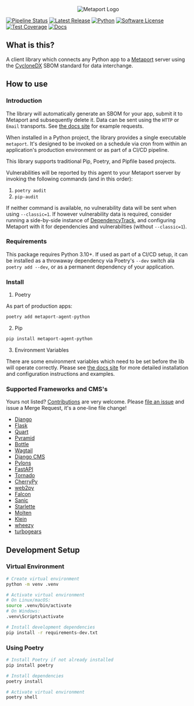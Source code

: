 <div align="center">
  <picture>
    <source media="(prefers-color-scheme: dark)" srcset="./metaport-logo.png" />
    <img alt="Metaport Logo" src="metaport-logo.png" />
  </picture>
</div>

[![Pipeline Status](https://gitlab.com/dcentrica/metaport/metaport-agent-python/badges/master/pipeline.svg?style=flat-square)](https://gitlab.com/dcentrica/metaport/metaport-agent-python/-/pipelines)
[![Latest Release](https://gitlab.com/dcentrica/metaport/metaport-agent-python/-/badges/release.svg?style=flat-square)](https://gitlab.com/dcentrica/metaport/metaport-agent-python/-/releases)
[![Python](https://img.shields.io/badge/Python-3776AB?logo=python&logoColor=fff)](#)
[![Software License](https://img.shields.io/badge/license-BSD3-brightgreen.svg?style=flat-square)](LICENSE.txt)
[![Test Coverage](https://gitlab.com/dcentrica/metaport/metaport-agent-python/badges/master/coverage.svg?style=flat-square)](#)
[![Docs](https://img.shields.io/badge/Docs-brightgreen.svg?style=flat-square)](https://docs.metaport.sh)

## What is this?

A client library which connects any Python app to a [Metaport](https://gitlab.com/dcentrica/metaport/metaport-server/) server using the [CycloneDX](https://cyclonedx.org/) SBOM standard for data interchange.

## How to use

### Introduction

The library will automatically generate an SBOM for your app, submit it to Metaport and subsequently delete it. Data can be sent using the `HTTP` or `Email` transports. See [the docs site](https://docs.metaport.sh) for example requests.

When installed in a Python project, the library provides a single executable `metaport`. It's designed to be invoked on a schedule via cron from within an application's production environment or as part of a CI/CD pipeline.

This library supports traditional Pip, Poetry, and Pipfile based projects. 

Vulnerabilities will be reported by this agent to your Metaport sserver by invoking the following commands (and in this order):

1. `poetry audit`
2. `pip-audit`

If neither command is available, no vulnerability data will be sent when using `--classic=1`. If however vulnerability data is required, consider running a side-by-side instance of [DependencyTrack](https://dependencytrack.org), and configuring Metaport with it for dependencies and vulnerabilties (without `--classic=1`).

### Requirements

This package requires Python 3.10+. If used as part of a CI/CD setup, it can be installed as a throwaway dependency via Poetry's `--dev` switch ala `poetry add --dev`, or as a permanent dependency of your application.

### Install

1. Poetry

As part of production apps:

```bash
poetry add metaport-agent-python
```

2. Pip

```bash
pip install metaport-agent-python
```

3. Environment Variables

There are some environment variables which need to be set before the lib will operate correctly. Please see [the docs site](https://docs.metaport.sh) for more detailed installation and configuration instructions and examples.

### Supported Frameworks and CMS's

Yours not listed? [Contributions](./CONTRIBUTING.md) are very welcome. Please [file an issue](https://gitlab.com/dcentrica/metaport/metaport-agent-python/-/issues/) and issue a Merge Request, it's a one-line file change!

* [Django](https://www.djangoproject.com/)
* [Flask](https://flask.palletsprojects.com/)
* [Quart](https://quart.palletsprojects.com/)
* [Pyramid](https://trypyramid.com/)
* [Bottle](https://bottlepy.org/)
* [Wagtail](https://wagtail.org/)
* [Django CMS](https://www.django-cms.org/)
* [Pylons](https://www.pylonsproject.org/)
* [FastAPI](https://fastapi.tiangolo.com/)
* [Tornado](https://www.tornadoweb.org/)
* [CherryPy](https://cherrypy.dev/)
* [web2py](https://web2py.com/)
* [Falcon](https://falconframework.org/)
* [Sanic](https://sanic.dev/)
* [Starlette](https://starlette.dev/)
* [Molten](https://moltenframework.com/)
* [Klein](https://klein.readthedocs.io/)
* [wheezy](https://wheezyweb.readthedocs.io/)
* [turbogears](https://turbogears.org/)

## Development Setup

### Virtual Environment

```bash
# Create virtual environment
python -m venv .venv

# Activate virtual environment
# On Linux/macOS:
source .venv/bin/activate
# On Windows:
.venv\Scripts\activate

# Install development dependencies
pip install -r requirements-dev.txt
```

### Using Poetry

```bash
# Install Poetry if not already installed
pip install poetry

# Install dependencies
poetry install

# Activate virtual environment
poetry shell
```